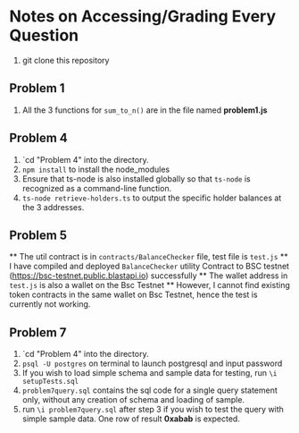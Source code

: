 # Notes on Accessing/Grading Every Question

1. git clone this repository

## Problem 1

1. All the 3 functions for `sum_to_n()` are in the file named **problem1.js**

## Problem 4

1. `cd "Problem 4" into the directory.
2. `npm install` to install the node_modules
3. Ensure that ts-node is also installed globally so that `ts-node` is recognized as a command-line function.
4. `ts-node retrieve-holders.ts` to output the specific holder balances at the 3 addresses.

## Problem 5

** The util contract is in `contracts/BalanceChecker` file, test file is `test.js`
** I have compiled and deployed `BalanceChecker` utility Contract to BSC testnet (https://bsc-testnet.public.blastapi.io) successfully
** The wallet address in `test.js` is also a wallet on the Bsc Testnet
** However, I cannot find existing token contracts in the same wallet on Bsc Testnet, hence the test is currently not working.

## Problem 7

1. `cd "Problem 4" into the directory.
2. `psql -U postgres` on terminal to launch postgresql and input password
3. If you wish to load simple schema and sample data for testing, run `\i setupTests.sql`
4. `problem7query.sql` contains the sql code for a single query statement only, without any creation of schema and loading of sample.
5. run `\i problem7query.sql` after step 3 if you wish to test the query with simple sample data. One row of result **0xabab** is expected.

